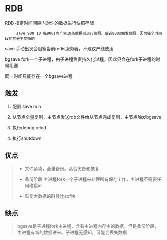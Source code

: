 # RDB

RDB 指定时间间隔内对你的数据进行快照存储

```
     save 900 10 每900s内产生10条数据则进行快照。或者900s触发快照，因为每个时间段的写是不均衡的
```

save 手动出发会阻塞当前redis服务器，不建议产线使用

bgsave fork一个子进程，由子进程负责持久化过程，因此只会在fork子进程的时候阻塞

同一时间只能存在一个bgsave进程

## 触发

1. 配置 save m n

2. 从节点全量复制，主节点发送rdb文件给从节点完成复制，主节点触发bgsave

3. 执行debug relod

4. 执行shutdown

## 优点

> * 文件紧凑，全量备份。适合灾备和恢复
>
> * 备份阶段 主进程fork一个子进程来处理所有保存工作，主进程不需要任何磁盘io
>
> * 恢复大数据的时候比aof快

## 缺点

> bgsave是子进程fork主进程，含有主进程内存中的数据，但是备份阶段，主进程有新的数据进来。子进程无感知，可能会丢失数据



